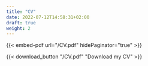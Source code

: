 ```yaml
---
title: "CV"
date: 2022-07-12T14:58:31+02:00
draft: true
weight: 2
---
```


{{< embed-pdf url="/CV.pdf" hidePaginator="true" >}}

{{< download_button "/CV.pdf" "Download my CV" >}}